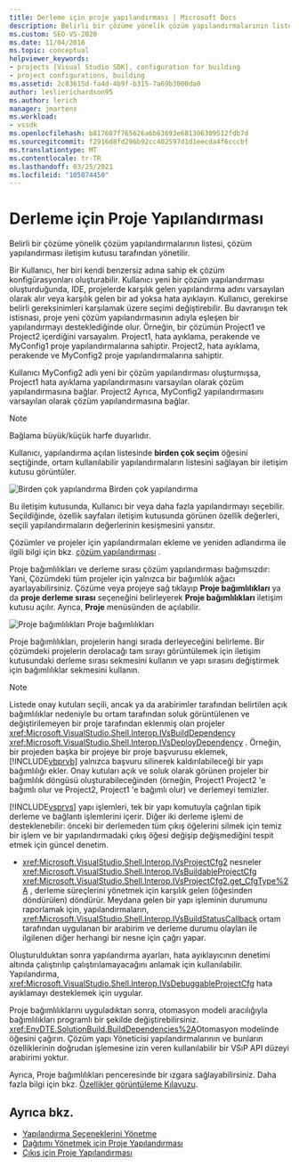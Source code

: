 ```yaml
---
title: Derleme için proje yapılandırması | Microsoft Docs
description: Belirli bir çözüme yönelik çözüm yapılandırmalarının listesinin yeni bir proje türündeki çözüm konfigürasyonları iletişim kutusu tarafından nasıl yönetildiğini öğrenin.
ms.custom: SEO-VS-2020
ms.date: 11/04/2016
ms.topic: conceptual
helpviewer_keywords:
- projects [Visual Studio SDK], configuration for building
- project configurations, building
ms.assetid: 2c83615d-fa4d-4b9f-b315-7a69b3000da0
author: leslierichardson95
ms.author: lerich
manager: jmartens
ms.workload:
- vssdk
ms.openlocfilehash: b817607f765626a6b63693e681306309512fdb7d
ms.sourcegitcommit: f2916d8fd296b92cc402597d1d1eecda4f6cccbf
ms.translationtype: MT
ms.contentlocale: tr-TR
ms.lasthandoff: 03/25/2021
ms.locfileid: "105074450"
---
```

# <a name="project-configuration-for-building"></a>Derleme için Proje Yapılandırması
Belirli bir çözüme yönelik çözüm yapılandırmalarının listesi, çözüm yapılandırması iletişim kutusu tarafından yönetilir.

 Bir Kullanıcı, her biri kendi benzersiz adına sahip ek çözüm konfigürasyonları oluşturabilir. Kullanıcı yeni bir çözüm yapılandırması oluşturduğunda, IDE, projelerde karşılık gelen yapılandırma adını varsayılan olarak alır veya karşılık gelen bir ad yoksa hata ayıklayın. Kullanıcı, gerekirse belirli gereksinimleri karşılamak üzere seçimi değiştirebilir. Bu davranışın tek istisnası, proje yeni çözüm yapılandırmasının adıyla eşleşen bir yapılandırmayı desteklediğinde olur. Örneğin, bir çözümün Project1 ve Project2 içerdiğini varsayalım. Project1, hata ayıklama, perakende ve MyConfig1 proje yapılandırmalarına sahiptir. Project2, hata ayıklama, perakende ve MyConfig2 proje yapılandırmalarına sahiptir.

 Kullanıcı MyConfig2 adlı yeni bir çözüm yapılandırması oluşturmışsa, Project1 hata ayıklama yapılandırmasını varsayılan olarak çözüm yapılandırmasına bağlar. Project2 Ayrıca, MyConfig2 yapılandırmasını varsayılan olarak çözüm yapılandırmasına bağlar.

> [!NOTE]
> Bağlama büyük/küçük harfe duyarlıdır.

 Kullanıcı, yapılandırma açılan listesinde **birden çok seçim** öğesini seçtiğinde, ortam kullanılabilir yapılandırmaların listesini sağlayan bir iletişim kutusu görüntüler.

 ![Birden çok yapılandırma](../../extensibility/internals/media/vsmultiplecfgs.gif "vsMultipleCfgs") Birden çok yapılandırma

 Bu iletişim kutusunda, Kullanıcı bir veya daha fazla yapılandırmayı seçebilir. Seçildiğinde, özellik sayfaları iletişim kutusunda görünen özellik değerleri, seçili yapılandırmaların değerlerinin kesişmesini yansıtır.

 Çözümler ve projeler için yapılandırmaları ekleme ve yeniden adlandırma ile ilgili bilgi için bkz. [çözüm yapılandırması](../../extensibility/internals/solution-configuration.md) .

 Proje bağımlılıkları ve derleme sırası çözüm yapılandırması bağımsızdır: Yani, Çözümdeki tüm projeler için yalnızca bir bağımlılık ağacı ayarlayabilirsiniz. Çözüme veya projeye sağ tıklayıp **Proje bağımlılıkları** ya da **proje derleme sırası** seçeneğini belirleyerek **Proje bağımlılıkları** iletişim kutusu açılır. Ayrıca, **Proje** menüsünden de açılabilir.

 ![Proje bağımlılıkları](../../extensibility/internals/media/vsprojdependencies.gif "vsProjDependencies") Proje bağımlılıkları

 Proje bağımlılıkları, projelerin hangi sırada derleyeceğini belirleme. Bir çözümdeki projelerin derolacağı tam sırayı görüntülemek için iletişim kutusundaki derleme sırası sekmesini kullanın ve yapı sırasını değiştirmek için bağımlılıklar sekmesini kullanın.

> [!NOTE]
> Listede onay kutuları seçili, ancak ya da arabirimler tarafından belirtilen açık bağımlılıklar nedeniyle bu ortam tarafından soluk görüntülenen ve değiştirilemeyen bir proje tarafından eklenmiş olan projeler <xref:Microsoft.VisualStudio.Shell.Interop.IVsBuildDependency> <xref:Microsoft.VisualStudio.Shell.Interop.IVsDeployDependency> . Örneğin, bir projeden başka bir projeye bir proje başvurusu eklemek, [!INCLUDE[vbprvb](../../code-quality/includes/vbprvb_md.md)] yalnızca başvuru silinerek kaldırılabileceği bir yapı bağımlılığı ekler. Onay kutuları açık ve soluk olarak görünen projeler bir bağımlılık döngüsü oluşturabileceğinden (örneğin, Project1 Project2 'e bağımlı olur ve Project2, Project1 'e bağımlı olur) ve derlemeyi temizler.

 [!INCLUDE[vsprvs](../../code-quality/includes/vsprvs_md.md)] yapı işlemleri, tek bir yapı komutuyla çağrılan tipik derleme ve bağlantı işlemlerini içerir. Diğer iki derleme işlemi de desteklenebilir: önceki bir derlemeden tüm çıkış öğelerini silmek için temiz bir işlem ve bir yapılandırmadaki çıkış öğesi değişip değişmediğini tespit etmek için güncel denetim.

- <xref:Microsoft.VisualStudio.Shell.Interop.IVsProjectCfg2> nesneler <xref:Microsoft.VisualStudio.Shell.Interop.IVsBuildableProjectCfg> <xref:Microsoft.VisualStudio.Shell.Interop.IVsProjectCfg2.get_CfgType%2A> , derleme süreçlerini yönetmek için karşılık gelen (öğesinden döndürülen) döndürür. Meydana gelen bir yapı işleminin durumunu raporlamak için, yapılandırmaların, <xref:Microsoft.VisualStudio.Shell.Interop.IVsBuildStatusCallback> ortam tarafından uygulanan bir arabirim ve derleme durumu olayları ile ilgilenen diğer herhangi bir nesne için çağrı yapar.

 Oluşturulduktan sonra yapılandırma ayarları, hata ayıklayıcının denetimi altında çalıştırılıp çalıştırılamayacağını anlamak için kullanılabilir. Yapılandırma, <xref:Microsoft.VisualStudio.Shell.Interop.IVsDebuggableProjectCfg> hata ayıklamayı desteklemek için uygular.

 Proje bağımlılıklarını uyguladıktan sonra, otomasyon modeli aracılığıyla bağımlılıkları programlı bir şekilde değiştirebilirsiniz. <xref:EnvDTE.SolutionBuild.BuildDependencies%2A>Otomasyon modelinde öğesini çağırın. Çözüm yapı Yöneticisi yapılandırmalarının ve bunların özelliklerinin doğrudan işlemesine izin veren kullanılabilir bir VSıP API düzeyi arabirimi yoktur.

 Ayrıca, Proje bağımlılıkları penceresinde bir ızgara sağlayabilirsiniz. Daha fazla bilgi için bkz. [Özellikler görüntüleme Kılavuzu](../../extensibility/internals/properties-display-grid.md).

## <a name="see-also"></a>Ayrıca bkz.
- [Yapılandırma Seçeneklerini Yönetme](../../extensibility/internals/managing-configuration-options.md)
- [Dağıtımı Yönetmek için Proje Yapılandırması](../../extensibility/internals/project-configuration-for-managing-deployment.md)
- [Çıkış için Proje Yapılandırması](../../extensibility/internals/project-configuration-for-output.md)
